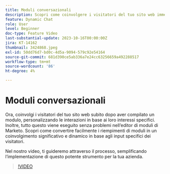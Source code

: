 ```yaml
---
title: Moduli conversazionali
description: Scopri come coinvolgere i visitatori del tuo sito web immediatamente dopo la compilazione di un modulo.
feature: Dynamic Chat
role: User
level: Beginner
doc-type: Feature Video
last-substantial-update: 2023-10-16T00:00:00Z
jira: KT-14162
thumbnail: 3424868.jpeg
exl-id: 50dd76d7-bd0c-4d5a-9094-579c92e54164
source-git-commit: 681d390ce5ab336a7e24cc63256659a492288517
workflow-type: tm+mt
source-wordcount: '86'
ht-degree: 4%

---
```


# Moduli conversazionali

Ora, coinvolgi i visitatori del tuo sito web subito dopo aver compilato un modulo, personalizzando le interazioni in base ai loro interessi specifici. Inoltre, tutto questo viene eseguito senza problemi nell’editor di moduli di Marketo. Scopri come convertire facilmente i riempimenti di moduli in un coinvolgimento significativo e dinamico in base agli input specifici dei visitatori.

Nel nostro video, ti guideremo attraverso il processo, semplificando l’implementazione di questo potente strumento per la tua azienda.

>[!VIDEO](https://video.tv.adobe.com/v/3424868/?learn=on)
